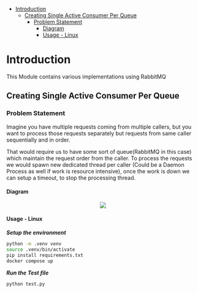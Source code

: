 - [Introduction](#introduction)
  - [Creating Single Active Consumer Per Queue](#creating-single-active-consumer-per-queue)
    - [Problem Statement](#problem-statement)
      - [Diagram](#diagram)
      - [Usage - Linux](#usage---linux)

# Introduction
This Module contains various implementations using RabbitMQ

## Creating Single Active Consumer Per Queue
### Problem Statement
Imagine you have multiple requests coming from multiple callers, but you want to process those requests separately but requests from same caller sequentially and in order.

That would require us to have some sort of queue(RabbitMQ in this case) which maintain the request order from the caller. To process the requests we would spawn new dedicated thread per caller (Could be a Daemon Process as well if work is resource intensive), once the work is down we can setup a timeout, to stop the processing thread.

#### Diagram
<p align="center">
  <img src="https://user-images.githubusercontent.com/44018737/221422713-26420f78-85a4-4014-af29-85a2d36f1216.png"/>
</p>


#### Usage - Linux
***Setup the environment***
``` bash
python -m .venv venv 
source .venv/bin/activate
pip install requirements.txt
docker compose up
```


***Run the Test file***
``` bash
python test.py 
```
